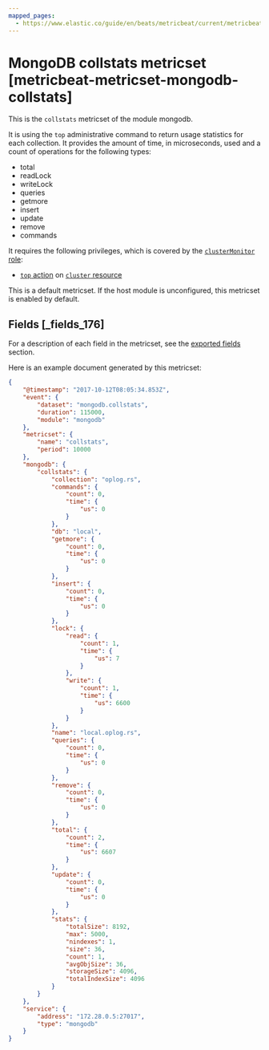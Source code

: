 ```yaml
---
mapped_pages:
  - https://www.elastic.co/guide/en/beats/metricbeat/current/metricbeat-metricset-mongodb-collstats.html
---
```


# MongoDB collstats metricset [metricbeat-metricset-mongodb-collstats]

This is the `collstats` metricset of the module mongodb.

It is using the `top` administrative command to return usage statistics for each collection. It provides the amount of time, in microseconds, used and a count of operations for the following types:

* total
* readLock
* writeLock
* queries
* getmore
* insert
* update
* remove
* commands

It requires the following privileges, which is covered by the [`clusterMonitor` role](https://docs.mongodb.com/manual/reference/built-in-roles/#clusterMonitor):

* [`top` action](https://docs.mongodb.com/manual/reference/privilege-actions/#top) on [`cluster` resource](https://docs.mongodb.com/manual/reference/resource-document/#cluster-resource)

This is a default metricset. If the host module is unconfigured, this metricset is enabled by default.

## Fields [_fields_176]

For a description of each field in the metricset, see the [exported fields](/reference/metricbeat/exported-fields-mongodb.md) section.

Here is an example document generated by this metricset:

```json
{
    "@timestamp": "2017-10-12T08:05:34.853Z",
    "event": {
        "dataset": "mongodb.collstats",
        "duration": 115000,
        "module": "mongodb"
    },
    "metricset": {
        "name": "collstats",
        "period": 10000
    },
    "mongodb": {
        "collstats": {
            "collection": "oplog.rs",
            "commands": {
                "count": 0,
                "time": {
                    "us": 0
                }
            },
            "db": "local",
            "getmore": {
                "count": 0,
                "time": {
                    "us": 0
                }
            },
            "insert": {
                "count": 0,
                "time": {
                    "us": 0
                }
            },
            "lock": {
                "read": {
                    "count": 1,
                    "time": {
                        "us": 7
                    }
                },
                "write": {
                    "count": 1,
                    "time": {
                        "us": 6600
                    }
                }
            },
            "name": "local.oplog.rs",
            "queries": {
                "count": 0,
                "time": {
                    "us": 0
                }
            },
            "remove": {
                "count": 0,
                "time": {
                    "us": 0
                }
            },
            "total": {
                "count": 2,
                "time": {
                    "us": 6607
                }
            },
            "update": {
                "count": 0,
                "time": {
                    "us": 0
                }
            },
            "stats": {
                "totalSize": 8192,
                "max": 5000,
                "nindexes": 1,
                "size": 36,
                "count": 1,
                "avgObjSize": 36,
                "storageSize": 4096,
                "totalIndexSize": 4096
            }
        }
    },
    "service": {
        "address": "172.28.0.5:27017",
        "type": "mongodb"
    }
}
```


